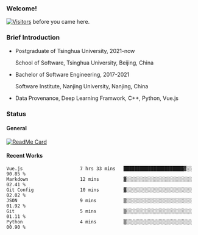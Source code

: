 ### Welcome!

[![Visitors](https://visitor-badge.laobi.icu/badge?page_id=HermitSun.HermitSun)]() before you came here.

### Brief Introduction

- Postgraduate of Tsinghua University, 2021-now
  
  School of Software, Tsinghua University, Beijing, China

- Bachelor of Software Engineering, 2017-2021
  
  Software Institute, Nanjing University, Nanjing, China

- Data Provenance, Deep Learning Framwork, C++, Python, Vue.js

### Status

#### General

[![ReadMe Card](https://github-readme-stats.hermitsun.vercel.app/api?username=HermitSun&count_private=true&show_icons=true)]()

#### Recent Works

<!--START_SECTION:waka-->

```text
Vue.js                     7 hrs 33 mins   ██████████████████████▓░░   90.85 %
Markdown                   12 mins         ▓░░░░░░░░░░░░░░░░░░░░░░░░   02.41 %
Git Config                 10 mins         ▓░░░░░░░░░░░░░░░░░░░░░░░░   02.02 %
JSON                       9 mins          ▒░░░░░░░░░░░░░░░░░░░░░░░░   01.92 %
Git                        5 mins          ▒░░░░░░░░░░░░░░░░░░░░░░░░   01.11 %
Python                     4 mins          ▒░░░░░░░░░░░░░░░░░░░░░░░░   00.90 %
```

<!--END_SECTION:waka-->
